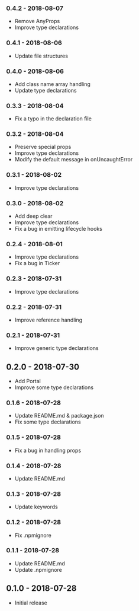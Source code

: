### 0.4.2 - 2018-08-07

- Remove AnyProps
- Improve type declarations

### 0.4.1 - 2018-08-06

- Update file structures

### 0.4.0 - 2018-08-06

- Add class name array handling
- Update type declarations

### 0.3.3 - 2018-08-04

- Fix a typo in the declaration file

### 0.3.2 - 2018-08-04

- Preserve special props
- Improve type declarations
- Modify the default message in onUncaughtError

### 0.3.1 - 2018-08-02

- Improve type declarations

### 0.3.0 - 2018-08-02

- Add deep clear
- Improve type declarations
- Fix a bug in emitting lifecycle hooks

### 0.2.4 - 2018-08-01

- Improve type declarations
- Fix a bug in Ticker

### 0.2.3 - 2018-07-31

- Improve type declarations

### 0.2.2 - 2018-07-31

- Improve reference handling

### 0.2.1 - 2018-07-31

- Improve generic type declarations

## 0.2.0 - 2018-07-30

- Add Portal
- Improve some type declarations

### 0.1.6 - 2018-07-28

- Update README.md & package.json
- Fix some type declarations

### 0.1.5 - 2018-07-28

- Fix a bug in handling props

### 0.1.4 - 2018-07-28

- Update README.md

### 0.1.3 - 2018-07-28

- Update keywords

### 0.1.2 - 2018-07-28

- Fix .npmignore

### 0.1.1 - 2018-07-28

- Update README.md
- Update .npmignore

## 0.1.0 - 2018-07-28

- Initial release
